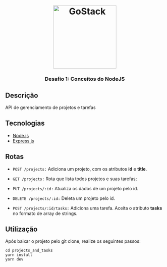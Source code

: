 <h1 align="center">
    <img alt="GoStack" src="https://rocketseat-cdn.s3-sa-east-1.amazonaws.com/bootcamp-header.png" width="200px" />
</h1>

<h3 align="center">
  Desafio 1: Conceitos do NodeJS
</h3>

## Descrição

API de gerenciamento de projetos e tarefas


## Tecnologias

* [Node.js](https://nodejs.org/pt-br/)
* [Express.js](https://www.npmjs.com/package/express)


## Rotas

* `POST /projects:` Adiciona um projeto, com os atributos **id** e **title**.

* `GET /projects:` Rota que lista todos projetos e suas tarefas;

* `PUT /projects/:id:` Atualiza os dados de um projeto pelo id.

* `DELETE /projects/:id:` Deleta um projeto pelo id.

* `POST /projects/:id/tasks:` Adiciona uma tarefa. Aceita o atributo **tasks** no formato de array de strings.


## Utilização

Após baixar o projeto pelo git clone, realize os seguintes passos:

```console
cd projects_and_tasks
yarn install
yarn dev
```
